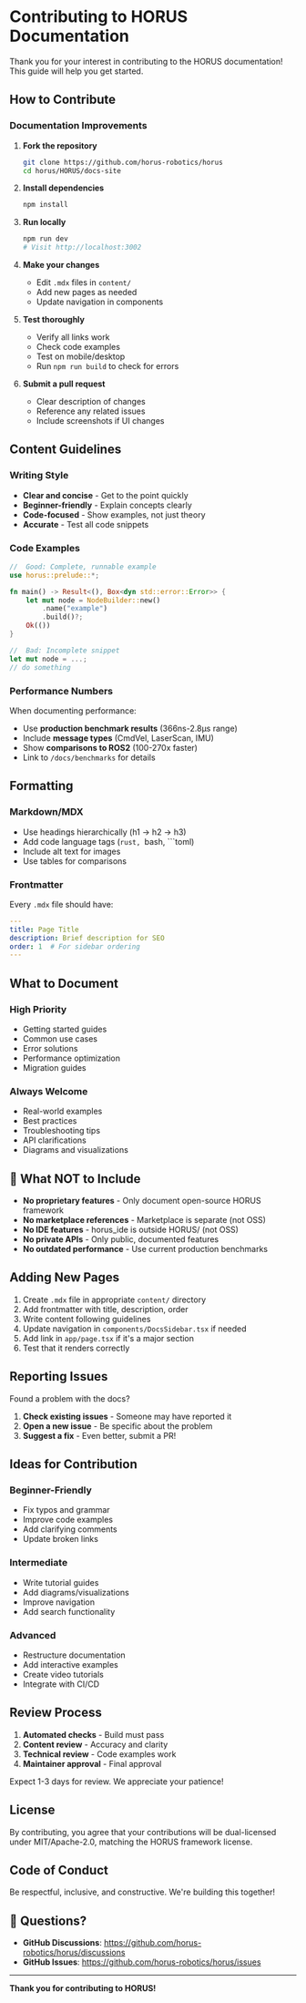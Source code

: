# Contributing to HORUS Documentation

Thank you for your interest in contributing to the HORUS documentation! This guide will help you get started.

## How to Contribute

### Documentation Improvements

1. **Fork the repository**
   ```bash
   git clone https://github.com/horus-robotics/horus
   cd horus/HORUS/docs-site
   ```

2. **Install dependencies**
   ```bash
   npm install
   ```

3. **Run locally**
   ```bash
   npm run dev
   # Visit http://localhost:3002
   ```

4. **Make your changes**
   - Edit `.mdx` files in `content/`
   - Add new pages as needed
   - Update navigation in components

5. **Test thoroughly**
   - Verify all links work
   - Check code examples
   - Test on mobile/desktop
   - Run `npm run build` to check for errors

6. **Submit a pull request**
   - Clear description of changes
   - Reference any related issues
   - Include screenshots if UI changes

## Content Guidelines

### Writing Style

- **Clear and concise** - Get to the point quickly
- **Beginner-friendly** - Explain concepts clearly
- **Code-focused** - Show examples, not just theory
- **Accurate** - Test all code snippets

### Code Examples

```rust
//  Good: Complete, runnable example
use horus::prelude::*;

fn main() -> Result<(), Box<dyn std::error::Error>> {
    let mut node = NodeBuilder::new()
        .name("example")
        .build()?;
    Ok(())
}
```

```rust
//  Bad: Incomplete snippet
let mut node = ...;
// do something
```

### Performance Numbers

When documenting performance:

- Use **production benchmark results** (366ns-2.8μs range)
- Include **message types** (CmdVel, LaserScan, IMU)
- Show **comparisons to ROS2** (100-270x faster)
- Link to `/docs/benchmarks` for details

## Formatting

### Markdown/MDX

- Use headings hierarchically (h1 → h2 → h3)
- Add code language tags (```rust, ```bash, ```toml)
- Include alt text for images
- Use tables for comparisons

### Frontmatter

Every `.mdx` file should have:

```yaml
---
title: Page Title
description: Brief description for SEO
order: 1  # For sidebar ordering
---
```

## What to Document

### High Priority

- Getting started guides
- Common use cases
- Error solutions
- Performance optimization
- Migration guides

### Always Welcome

- Real-world examples
- Best practices
- Troubleshooting tips
- API clarifications
- Diagrams and visualizations

## 🚫 What NOT to Include

- **No proprietary features** - Only document open-source HORUS framework
- **No marketplace references** - Marketplace is separate (not OSS)
- **No IDE features** - horus_ide is outside HORUS/ (not OSS)
- **No private APIs** - Only public, documented features
- **No outdated performance** - Use current production benchmarks

## Adding New Pages

1. Create `.mdx` file in appropriate `content/` directory
2. Add frontmatter with title, description, order
3. Write content following guidelines
4. Update navigation in `components/DocsSidebar.tsx` if needed
5. Add link in `app/page.tsx` if it's a major section
6. Test that it renders correctly

## Reporting Issues

Found a problem with the docs?

1. **Check existing issues** - Someone may have reported it
2. **Open a new issue** - Be specific about the problem
3. **Suggest a fix** - Even better, submit a PR!

## Ideas for Contribution

### Beginner-Friendly

- Fix typos and grammar
- Improve code examples
- Add clarifying comments
- Update broken links

### Intermediate

- Write tutorial guides
- Add diagrams/visualizations
- Improve navigation
- Add search functionality

### Advanced

- Restructure documentation
- Add interactive examples
- Create video tutorials
- Integrate with CI/CD

## Review Process

1. **Automated checks** - Build must pass
2. **Content review** - Accuracy and clarity
3. **Technical review** - Code examples work
4. **Maintainer approval** - Final approval

Expect 1-3 days for review. We appreciate your patience!

## License

By contributing, you agree that your contributions will be dual-licensed under MIT/Apache-2.0, matching the HORUS framework license.

## Code of Conduct

Be respectful, inclusive, and constructive. We're building this together!

## 📧 Questions?

- **GitHub Discussions**: https://github.com/horus-robotics/horus/discussions
- **GitHub Issues**: https://github.com/horus-robotics/horus/issues

---

**Thank you for contributing to HORUS!** 
